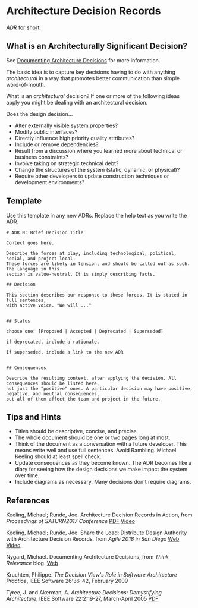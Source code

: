 # Architecture Decision Records

_ADR_ for short.

## What is an Architecturally Significant Decision?

See [Documenting Architecture
Decisions](http://thinkrelevance.com/blog/2011/11/15/documenting-architecture-decisions)
for more information.

The basic idea is to capture key decisions having to do with anything _architectural_
in a way that promotes better communication than simple word-of-mouth.

What is an _architectural_ decision? If one or more of the following ideas apply you
might be dealing with an architectural decision.

Does the design decision...

- Alter externally visible system properties?
- Modify public interfaces?
- Directly influence high priority quality attributes?
- Include or remove dependencies?
- Result from a discussion where you learned more about technical or business constraints?
- Involve taking on strategic technical debt?
- Change the structures of the system (static, dynamic, or physical)?
- Require other developers to update construction techniques or development environments?

## Template

Use this template in any new ADRs. Replace the help text as you write the ADR.

```
# ADR N: Brief Decision Title

Context goes here.

Describe the forces at play, including technological, political, social, and project local.
These forces are likely in tension, and should be called out as such. The language in this
section is value-neutral. It is simply describing facts.

## Decision

This section describes our response to these forces. It is stated in full sentences,
with active voice. "We will ..."


## Status

choose one: [Proposed | Accepted | Deprecated | Superseded]

if deprecated, include a rationale.

If superseded, include a link to the new ADR


## Consequences

Describe the resulting context, after applying the decision. All consequences should be listed here,
not just the "positive" ones. A particular decision may have positive, negative, and neutral consequences,
but all of them affect the team and project in the future.
```

## Tips and Hints

- Titles should be descriptive, concise, and precise
- The whole document should be one or two pages long at most.
- Think of the document as a conversation with a future developer. This means write well and use full
  sentences. Avoid Rambling. Michael Keeling should at least spell check.
- Update consequences as they become known. The ADR becomes like a diary for seeing how the design
  decisions we make impact the system over time.
- Include diagrams as necessary. Many decisions don't require diagrams.

## References

Keeling, Michael; Runde, Joe. Architecture Decision Records in Action, from _Proceedings of SATURN2017 Conference_ [PDF](http://resources.sei.cmu.edu/library/asset-view.cfm?assetid=497744) [Video](https://www.youtube.com/watch?v=41NVge3_cYo)

Keeling, Michael; Runde, Joe. Share the Load: Distribute Design Authority with Architecture Decision Records, from _Agile 2018 in San Diego_ [Web](https://www.agilealliance.org/resources/experience-reports/distribute-design-authority-with-architecture-decision-records/) [Video](https://www.agilealliance.org/resources/sessions/share-the-load-distributing-design-authority-with-lightweight-decision-records/)

Nygard, Michael. Documenting Architecture Decisions, from _Think Relevance_ blog. [Web](http://thinkrelevance.com/blog/2011/11/15/documenting-architecture-decisions)

Kruchten, Philippe. _The Decision View's Role in Software Architecture Practice_, IEEE Software 26:36-42, February 2009

Tyree, J. and Akerman, A. _Architecture Decisions: Demystifying Architecture_, IEEE Software 22:2:19-27, March-April 2005 [PDF](http://www.utdallas.edu/~chung/SA/zz-Impreso-architecture_decisions-tyree-05.pdf)
